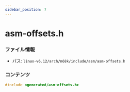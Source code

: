 ```yaml
---
sidebar_position: 7
---
```

# asm-offsets.h

### ファイル情報

- パス: `linux-v6.12/arch/m68k/include/asm/asm-offsets.h`

### コンテンツ

```h
#include <generated/asm-offsets.h>

```
